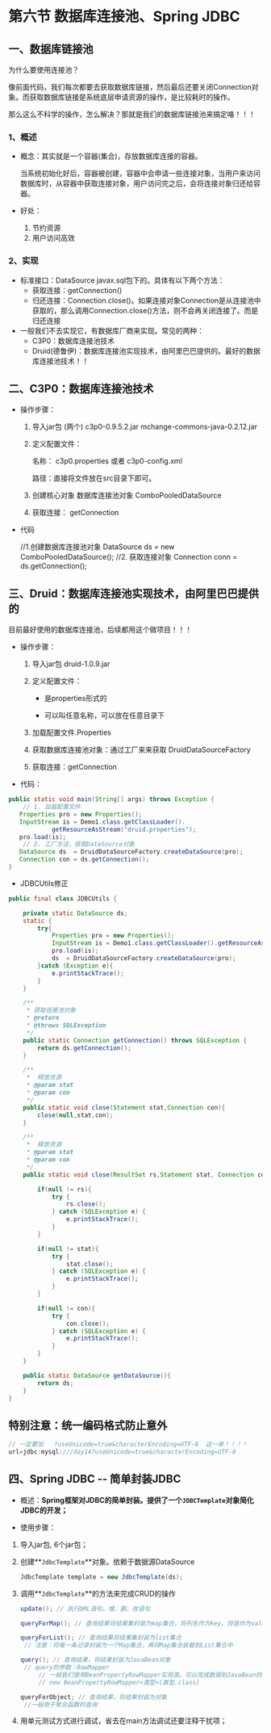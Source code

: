 # 第六节 数据库连接池、Spring JDBC



## 一、数据库链接池

为什么要使用连接池？

像前面代码，我们每次都要去获取数据库链接，然后最后还要关闭Connection对象。而获取数据库链接是系统底层申请资源的操作，是比较耗时的操作。

那么这么不科学的操作，怎么解决？那就是我们的数据库链接池来搞定咯！！！

### 1、概述

- 概念：其实就是一个容器(集合)，存放数据库连接的容器。

  当系统初始化好后，容器被创建，容器中会申请一些连接对象，当用户来访问数据库时，从容器中获取连接对象，用户访问完之后，会将连接对象归还给容器。

- 好处：

  1. 节约资源
  2. 用户访问高效

### 2、实现

- 标准接口：DataSource   javax.sql包下的。具体有以下两个方法：
  - 获取连接：getConnection()
  - 归还连接：Connection.close()。如果连接对象Connection是从连接池中获取的，那么调用Connection.close()方法，则不会再关闭连接了。而是归还连接
- 一般我们不去实现它，有数据库厂商来实现。常见的两种：
  - C3P0：数据库连接池技术
  - Druid(德鲁伊)：数据库连接池实现技术，由阿里巴巴提供的。最好的数据库连接池技术！！



## 二、C3P0：数据库连接池技术

- 操作步骤：

  1. 导入jar包 (两个) c3p0-0.9.5.2.jar mchange-commons-java-0.2.12.jar

  2. 定义配置文件：

     名称： c3p0.properties 或者 c3p0-config.xml

     路径：直接将文件放在src目录下即可。

  3. 创建核心对象 数据库连接池对象 ComboPooledDataSource

  4. 获取连接： getConnection

- 代码

   //1.创建数据库连接池对象
    DataSource ds  = new ComboPooledDataSource();
    //2. 获取连接对象
    Connection conn = ds.getConnection();



## 三、Druid：数据库连接池实现技术，由阿里巴巴提供的

目前最好使用的数据库连接池，后续都用这个做项目！！！

- 操作步骤：

  1. 导入jar包 druid-1.0.9.jar

  2. 定义配置文件：

     - 是properties形式的

     - 可以叫任意名称，可以放在任意目录下

  3. 加载配置文件.Properties

  4. 获取数据库连接池对象：通过工厂来来获取  DruidDataSourceFactory

  5. 获取连接：getConnection

- 代码：

```java
public static void main(String[] args) throws Exception {
    // 1. 加载配置文件
   Properties pro = new Properties();
   InputStream is = Demo1.class.getClassLoader().
            getResourceAsStream("druid.properties");
   pro.load(is);
    // 2. 工厂方法，获取DataSource对象
   DataSource ds  = DruidDataSourceFactory.createDataSource(pro);
   Connection con = ds.getConnection();
}
```

- JDBCUtils修正

```java
public final class JDBCUtils {

    private static DataSource ds;
    static {
        try{
            Properties pro = new Properties();
            InputStream is = Demo1.class.getClassLoader().getResourceAsStream("druid.properties");
            pro.load(is);
            ds  = DruidDataSourceFactory.createDataSource(pro);
        }catch (Exception e){
            e.printStackTrace();
        }
    }

    /**
     * 获取连接池对象
     * @return
     * @throws SQLException
     */
    public static Connection getConnection() throws SQLException {
        return ds.getConnection();
    }

    /**
     *  释放资源
     * @param stat
     * @param con
     */
    public static void close(Statement stat,Connection con){
        close(null,stat,con);
    }

    /**
     *  释放资源
     * @param stat
     * @param con
     */
    public static void close(ResultSet rs,Statement stat, Connection con){

        if(null != rs){
            try {
                rs.close();
            } catch (SQLException e) {
                e.printStackTrace();
            }
        }

        if(null != stat){
            try {
                stat.close();
            } catch (SQLException e) {
                e.printStackTrace();
            }
        }

        if(null != con){
            try {
                con.close();
            } catch (SQLException e) {
                e.printStackTrace();
            }
        }
    }

    public static DataSource getDataSource(){
        return ds;
    }
}
```

## 特别注意：统一编码格式防止意外

```java
// 一定要加   ?useUnicode=true&characterEncoding=UTF-8  这一串！！！！
url=jdbc:mysql:///day14?useUnicode=true&characterEncoding=UTF-8
```





## 四、Spring JDBC -- 简单封装JDBC

- 概述：**Spring框架对JDBC的简单封装。提供了一个`JDBCTemplate`对象简化JDBC的开发；**

- 使用步骤：

1. 导入jar包, 6个jar包；

2. 创建**`JdbcTemplate`**对象。依赖于数据源DataSource

   ```java
   JdbcTemplate template = new JdbcTemplate(ds);
   ```

3. 调用**`JdbcTemplate`**的方法来完成CRUD的操作

   ```java
   update(); // 执行DML语句。增、删、改语句
   
   queryForMap(); // 查询结果将结果集封装为map集合，将列名作为key，将值作为value 将这条记录封装为一个map集合
   
   queryForList(); // 查询结果将结果集封装为list集合
   	// 注意：将每一条记录封装为一个Map集合，再将Map集合装载到List集合中
   
   query(); // 查询结果，将结果封装为JavaBean对象
   	// query的参数：RowMapper
   		// 一般我们使用BeanPropertyRowMapper实现类。可以完成数据到JavaBean的自动封装
   		// new BeanPropertyRowMapper<类型>(类型.class)
   
   queryForObject; // 查询结果，将结果封装为对象
   	//一般用于聚合函数的查询
   
   ```

4. 用单元测试方式进行调试，省去在main方法调试还要注释干扰项；

```

```

